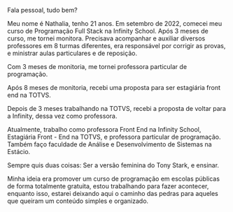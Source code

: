 Fala pessoal, tudo bem?

Meu nome é Nathalia, tenho 21 anos. Em setembro de 2022, comecei meu curso de Programação Full Stack na Infinity School.
Após 3 meses de curso, me tornei monitora. Precisava acompanhar e auxiliar diversos professores em 8 turmas diferentes,
era responsável por corrigir as provas, e ministrar aulas particulares e de reposição.

Com 3 meses de monitoria, me tornei professora particular de programação.

Após 8 meses de monitoria, recebi uma proposta para ser estagiária front end na TOTVS.

Depois de 3 meses trabalhando na TOTVS, recebi a proposta de voltar para a Infinity, dessa vez como professora.

Atualmente, trabalho como professora Front End na Infinity School, Estagiária Front - End na TOTVS, e professora particular de programação. Também faço faculdade de Análise e Desenvolvimento de Sistemas na Estácio.

Sempre quis duas coisas: Ser a versão feminina do Tony Stark, e ensinar.

Minha ideia era promover um curso de programação em escolas públicas de forma totalmente gratuita, estou trabalhando para fazer acontecer, enquanto isso, estarei deixando aqui
o caminho das pedras para aqueles que queiram um conteúdo simples e organizado.
